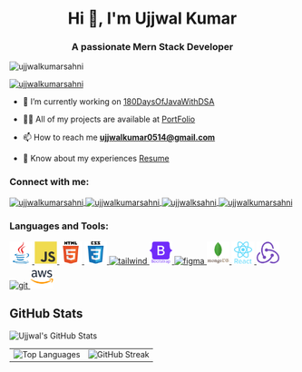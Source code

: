 <h1 align="center">Hi 👋, I'm Ujjwal Kumar</h1>
<h3 align="center">A passionate Mern Stack Developer </h3>

<p align="left"> <img src="https://komarev.com/ghpvc/?username=ujjwalkumarsahni&label=Profile%20views&color=0e75b6&style=flat" alt="ujjwalkumarsahni" /> </p>

<p align="left"> <a href="https://github.com/ryo-ma/github-profile-trophy"><img src="https://github-profile-trophy.vercel.app/?username=ujjwalkumarsahni" alt="ujjwalkumarsahni" /></a> </p>

- 🔭 I’m currently working on [180DaysOfJavaWithDSA](https://github.com/ujjwalkumarsahni/180DaysOfJavaWithDSA)

- 👨‍💻 All of my projects are available at [PortFolio](https://ujjwalkumarsahni.netlify.app/)

- 📫 How to reach me **ujjwalkumar0514@gmail.com**

- 📄 Know about my experiences [Resume](https://ujjwalkumarsahni.netlify.app/images/Resume/Ujjwal_Kumar.pdf)

<h3 align="left">Connect with me:</h3>
<p align="left">
  <a href="https://linkedin.com/in/ujjwalkumarsahni" target="blank">
    <img align="center" src="https://raw.githubusercontent.com/rahuldkjain/github-profile-readme-generator/master/src/images/icons/Social/linked-in-alt.svg" alt="ujjwalkumarsahni" height="30" width="40" />
  </a>
  <a href="https://www.leetcode.com/ujjwalkumarsahni" target="blank">
    <img align="center" src="https://raw.githubusercontent.com/rahuldkjain/github-profile-readme-generator/master/src/images/icons/Social/leet-code.svg" alt="ujjwalkumarsahni" height="30" width="40" />
  </a>
  <a href="https://twitter.com/ujjwalksahni" target="blank">
    <img align="center" src="https://raw.githubusercontent.com/rahuldkjain/github-profile-readme-generator/master/src/images/icons/Social/twitter.svg" alt="ujjwalksahni" height="30" width="40" />
  </a>
  <a href="https://instagram.com/ujjwalkumarsahni" target="blank">
    <img align="center" src="https://raw.githubusercontent.com/rahuldkjain/github-profile-readme-generator/master/src/images/icons/Social/instagram.svg" alt="ujjwalkumarsahni" height="30" width="40" />
  </a>
</p>

<h3 align="left">Languages and Tools:</h3>

<p align="left">
    <a href="https://www.java.com" target="_blank" rel="noreferrer">
        <img src="https://raw.githubusercontent.com/devicons/devicon/master/icons/java/java-original.svg" alt="java" width="40" height="40"/> 
    </a> 
	<a href="https://developer.mozilla.org/en-US/docs/Web/JavaScript" target="_blank" rel="noreferrer">
		<img src="https://raw.githubusercontent.com/devicons/devicon/master/icons/javascript/javascript-original.svg" alt="javascript" width="40" height="40"/>
    </a>
    <a href="https://www.w3.org/html/" target="_blank" rel="noreferrer">
		<img src="https://raw.githubusercontent.com/devicons/devicon/master/icons/html5/html5-original-wordmark.svg" alt="html5" width="40" height="40"/>
	</a> 
    <a href="https://www.w3schools.com/css/" target="_blank" rel="noreferrer"> 
		<img src="https://raw.githubusercontent.com/devicons/devicon/master/icons/css3/css3-original-wordmark.svg" alt="css3" width="40" height="40"/>
	</a> 
    <a href="https://tailwindcss.com/" target="_blank" rel="noreferrer"> 
		<img src="https://www.vectorlogo.zone/logos/tailwindcss/tailwindcss-icon.svg" alt="tailwind" width="40" height="40"/>
	</a>
	<a href="https://getbootstrap.com" target="_blank" rel="noreferrer"> 
		<img src="https://raw.githubusercontent.com/devicons/devicon/master/icons/bootstrap/bootstrap-plain-wordmark.svg" alt="bootstrap" width="40" height="40"/> 
	</a> 
	<a href="https://www.figma.com/" target="_blank" rel="noreferrer">
		<img src="https://www.vectorlogo.zone/logos/figma/figma-icon.svg" alt="figma" width="40" height="40"/>
	</a>
	<a href="https://www.mongodb.com/" target="_blank" rel="noreferrer"> 
		<img src="https://raw.githubusercontent.com/devicons/devicon/master/icons/mongodb/mongodb-original-wordmark.svg" alt="mongodb" width="40" height="40"/> </a>
	<a href="https://reactjs.org/" target="_blank" rel="noreferrer">
		<img src="https://raw.githubusercontent.com/devicons/devicon/master/icons/react/react-original-wordmark.svg" alt="react" width="40" height="40"/>
	</a> 
	<a href="https://redux.js.org" target="_blank" rel="noreferrer">
		<img src="https://raw.githubusercontent.com/devicons/devicon/master/icons/redux/redux-original.svg" alt="redux" width="40" height="40"/>
	</a>
    <a href="https://git-scm.com/" target="_blank" rel="noreferrer"> 
		<img src="https://www.vectorlogo.zone/logos/git-scm/git-scm-icon.svg" alt="git" width="40" height="40"/>
	</a>
    <a href="https://aws.amazon.com" target="_blank" rel="noreferrer">
		<img src="https://raw.githubusercontent.com/devicons/devicon/master/icons/amazonwebservices/amazonwebservices-original-wordmark.svg" alt="aws" width="40" height="40"/>
	</a>
</p>
 <table>
  <tr>
    <td><img src="https://github-readme-stats.vercel.app/api/top-langs?username=ujjwalkumarsahni&show_icons=true&locale=en&layout=compact" alt="Top Languages" /></td>
    <td><img src="https://github-readme-streak-stats.herokuapp.com/?user=ujjwalkumarsahni" alt="GitHub Streak" /></td>
  </tr>

## GitHub Stats

![Ujjwal's GitHub Stats](https://github-readme-stats.vercel.app/api?username=ujjwalkumarsahni&show_icons=true&theme=radical)




</table>

